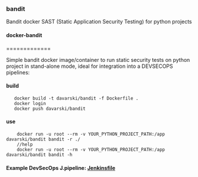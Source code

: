 ### bandit
Bandit docker SAST (Static Application Security Testing) for python projects

#### docker-bandit
=============

Simple bandit docker image/container to run static security tests on python project in stand-alone mode, ideal for integration into a DEVSECOPS pipelines: 

#### build
```
   docker build -t davarski/bandit -f Dockerfile .
   docker login
   docker push davarski/bandit
```


#### use
```
    docker run -u root --rm -v YOUR_PYTHON_PROJECT_PATH:/app davarski/bandit bandit -r ./
    //help
    docker run -u root --rm -v YOUR_PYTHON_PROJECT_PATH:/app davarski/bandit bandit -h
```
#### Example DevSecOps J.pipeline: [Jenkinsfile](https://github.com/adavarski/docker-bandit/blob/master/Jenkinsfile-SAST-Bandit-PYTHON_PROJECT-example)
